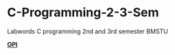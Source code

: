 # C-Programming-2-3-Sem

Labwords C programming 2nd and 3rd semester BMSTU

[**OPI**](https://github.com/Sakerini/C-Programming-2-3-Sem/tree/master/OPI)  
